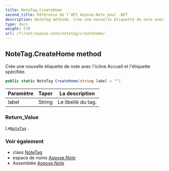 ```yaml
---
title: NoteTag.CreateHome
second_title: Référence de l'API Aspose.Note pour .NET
description: NoteTag méthode. Crée une nouvelle étiquette de note avec licône Accueil et létiquette spécifiée.
type: docs
weight: 570
url: /fr/net/aspose.note/notetag/createhome/
---
```

## NoteTag.CreateHome method

Crée une nouvelle étiquette de note avec l'icône Accueil et l'étiquette spécifiée.

```csharp
public static NoteTag CreateHome(string label = "")
```

| Paramètre | Taper | La description |
| --- | --- | --- |
| label | String | Le libellé du tag. |

### Return_Value

Le[`NoteTag`](../) .

### Voir également

* class [NoteTag](../)
* espace de noms [Aspose.Note](../../notetag/)
* Assemblée [Aspose.Note](../../../)


